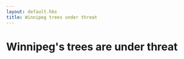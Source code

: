 ```yaml
---
layout: default.hbs
title: Winnipeg trees under threat
---
```


# Winnipeg's trees are under threat
